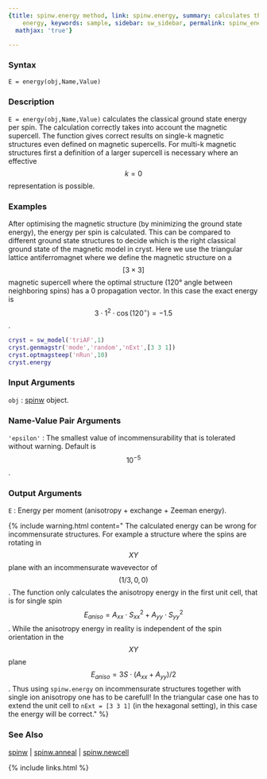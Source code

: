 ```yaml
---
{title: spinw.energy method, link: spinw.energy, summary: calculates the ground state
    energy, keywords: sample, sidebar: sw_sidebar, permalink: spinw_energy, folder: spinw,
  mathjax: 'true'}

---
```

  
### Syntax
  
`E = energy(obj,Name,Value)`
  
### Description
  
`E = energy(obj,Name,Value)` calculates the classical ground state energy
per spin. The calculation correctly takes into account the magnetic
supercell. The function gives correct results on single-k magnetic
structures even defined on magnetic supercells. For multi-k magnetic
structures first a definition of a larger supercell is necessary where an
effective $$k=0$$ representation is possible.
  
### Examples
  
After optimising the magnetic structure (by minimizing the ground state
energy), the energy per spin is calculated. This can be compared to
different ground state structures to decide which is the right classical
ground state of the magnetic model in cryst. Here we use the triangular
lattice antiferromagnet where we define the magnetic structure on a
$$[3\times 3]$$ magnetic supercell where the optimal structure (120°
angle between neighboring spins) has a 0 propagation vector. In this case
the exact energy is $$3\cdot 1^2\cdot \cos(120^\circ) = -1.5$$.
 
```matlab
cryst = sw_model('triAF',1)
cryst.genmagstr('mode','random','nExt',[3 3 1])
cryst.optmagsteep('nRun',10)
cryst.energy
```
  
### Input Arguments
  
`obj`
: [spinw](spinw) object.
  
### Name-Value Pair Arguments
  
`'epsilon'`
: The smallest value of incommensurability that is tolerated 
  without warning. Default is $$10^{-5}$$.
  
### Output Arguments
  
`E`
: Energy per moment (anisotropy + exchange + Zeeman energy).
 
{% include warning.html content=" The calculated energy can be wrong for incommensurate
structures. For example a structure where the spins are rotating in $$XY$$
plane with an incommensurate wavevector of $$(1/3,0,0)$$. The function only
calculates the anisotropy energy in the first unit cell, that is for
single spin $$E_{aniso} = A_{xx}\cdot S_{xx}^2+A_{yy}\cdot S_{yy}^2$$.
While the anisotropy energy in reality is independent of the spin
orientation in the $$XY$$ plane $$E_{aniso}=3S\cdot (A_{xx}+A_{yy})/2$$. Thus
using `spinw.energy` on incommensurate structures together with single
ion anisotropy one has to be carefull! In the triangular case one has to
extend the unit cell to `nExt = [3 3 1]` (in the hexagonal setting), in
this case the energy will be correct." %}
  
### See Also
  
[spinw](spinw) \| [spinw.anneal](spinw_anneal) \| [spinw.newcell](spinw_newcell)
 

{% include links.html %}
